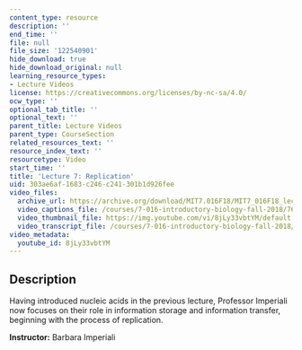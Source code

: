 ```yaml
---
content_type: resource
description: ''
end_time: ''
file: null
file_size: '122540901'
hide_download: true
hide_download_original: null
learning_resource_types:
- Lecture Videos
license: https://creativecommons.org/licenses/by-nc-sa/4.0/
ocw_type: ''
optional_tab_title: ''
optional_text: ''
parent_title: Lecture Videos
parent_type: CourseSection
related_resources_text: ''
resource_index_text: ''
resourcetype: Video
start_time: ''
title: 'Lecture 7: Replication'
uid: 303ae6af-1683-c246-c241-301b1d926fee
video_files:
  archive_url: https://archive.org/download/MIT7.016F18/MIT7_016F18_lec07_300k.mp4
  video_captions_file: /courses/7-016-introductory-biology-fall-2018/7600f863b4c758d1ab7261ed8be6b14e_8jLy33vbtYM.vtt
  video_thumbnail_file: https://img.youtube.com/vi/8jLy33vbtYM/default.jpg
  video_transcript_file: /courses/7-016-introductory-biology-fall-2018/fbea8a3a5f0f7090ca14fb495f0b592f_8jLy33vbtYM.pdf
video_metadata:
  youtube_id: 8jLy33vbtYM
---
```


Description
-----------

Having introduced nucleic acids in the previous lecture, Professor Imperiali now focuses on their role in information storage and information transfer, beginning with the process of replication.

**Instructor:** Barbara Imperiali

